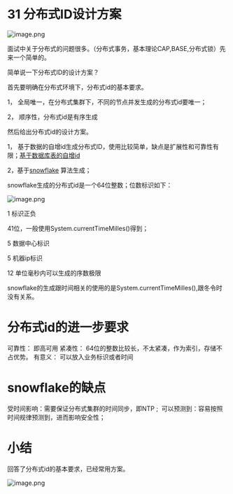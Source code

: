 # 31 分布式ID设计方案

![image.png](https://cdn.nlark.com/yuque/0/2020/png/186661/1586180430300-cfc2b08e-94b1-4903-a243-bffdbc631d85.png#align=left&display=inline&height=296&name=image.png&originHeight=296&originWidth=640&size=109562&status=done&style=none&width=640)


面试中关于分布式的问题很多。（分布式事务，基本理论CAP,BASE,分布式锁）先来一个简单的。




简单说一下分布式ID的设计方案？


首先要明确在分布式环境下，分布式id的基本要求。


1， 全局唯一，在分布式集群下，不同的节点并发生成的分布式id要唯一；

2， 顺序性，分布式id是有序生成


然后给出分布式id的设计方案。


1， 基于数据的自增id生成分布式ID，使用比较简单，缺点是扩展性和可靠性有限；[基于数据库表的自增id](https://github.com/baidu/uid-generator/blob/master/README.zh_cn.md)

2，基于[snowflake](https://github.com/relops/snowflake/blob/master/src/main/java/com/relops/snowflake/Snowflake.java) 算法生成；


snowflake生成的分布式id是一个64位整数；位数标识如下：


![image.png](https://cdn.nlark.com/yuque/0/2020/png/186661/1586177119348-3ff89de1-9920-4d95-bbff-0d309ebb0331.png#align=left&display=inline&height=140&name=image.png&originHeight=280&originWidth=1086&size=42392&status=done&style=none&width=543)


1 标识正负

41位，一般使用System.currentTimeMilles()得到；

5 数据中心标识

5 机器ip标识

12 单位毫秒内可以生成的序数极限


snowflake的生成跟时间相关的使用的是System.currentTimeMilles(),跟冬令时没有关系。


# 分布式id的进一步要求


可靠性： 即高可用
紧凑性： 64位的整数比较长，不太紧凑，作为索引，存储不占优势。
有意义： 可以放入业务标识或者时间


# snowflake的缺点


受时间影响：需要保证分布式集群的时间同步，即NTP ; 
可以预测到：容易按照时间规律预测到，进而影响安全性；




# 小结


回答了分布式id的基本要求，已经常用方案。


![image.png](https://cdn.nlark.com/yuque/0/2020/png/186661/1586179314426-a0b007aa-3484-40d8-b3be-7efc29392a2a.png#align=left&display=inline&height=675&name=image.png&originHeight=1350&originWidth=1380&size=188106&status=done&style=none&width=690)
